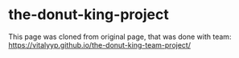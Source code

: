 # the-donut-king-project
This page was cloned from original page, that was done with team: https://vitalyyp.github.io/the-donut-king-team-project/
